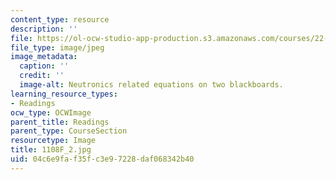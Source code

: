 ```yaml
---
content_type: resource
description: ''
file: https://ol-ocw-studio-app-production.s3.amazonaws.com/courses/22-01-introduction-to-nuclear-engineering-and-ionizing-radiation-fall-2016/04c6e9faf35fc3e97228daf068342b40_1108F_2.jpg
file_type: image/jpeg
image_metadata:
  caption: ''
  credit: ''
  image-alt: Neutronics related equations on two blackboards.
learning_resource_types:
- Readings
ocw_type: OCWImage
parent_title: Readings
parent_type: CourseSection
resourcetype: Image
title: 1108F_2.jpg
uid: 04c6e9fa-f35f-c3e9-7228-daf068342b40
---
```

